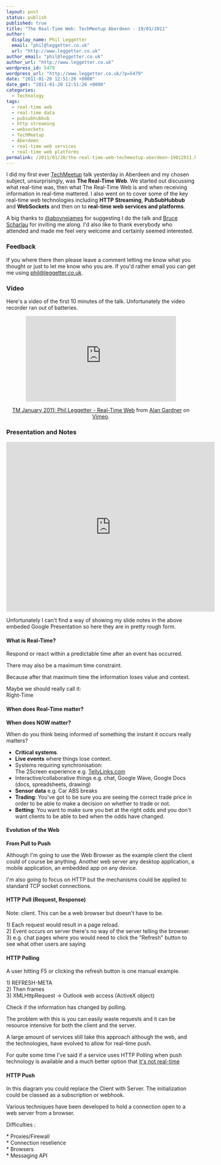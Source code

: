 ```yaml
---
layout: post
status: publish
published: true
title: "The Real-Time Web: TechMeetup Aberdeen - 19/01/2011"
author:
  display_name: Phil Leggetter
  email: "phil@leggetter.co.uk"
  url: "http://www.leggetter.co.uk"
author_email: "phil@leggetter.co.uk"
author_url: "http://www.leggetter.co.uk"
wordpress_id: 5479
wordpress_url: "http://www.leggetter.co.uk/?p=5479"
date: "2011-01-20 12:51:26 +0000"
date_gmt: "2011-01-20 12:51:26 +0000"
categories:
  - Technology
tags:
  - real-time web
  - real-time data
  - pubsubhubbub
  - http streaming
  - websockets
  - TechMeetup
  - Aberdeen
  - real-time web services
  - real-time web platforms
permalink: /2011/01/20/the-real-time-web-techmeetup-aberdeen-19012011.html
---
```


<p>I did my first ever <a href="http://www.techmeetup.co.uk/">TechMeetup</a> talk yesterday in Aberdeen and my chosen subject, unsurprisingly, was <strong>The Real-Time Web</strong>. We started out discussing what real-time was, then what The Real-Time Web is and when receiving information in real-time mattered. I also went on to cover some of the key real-time web technologies including <strong>HTTP Streaming</strong>, <strong>PubSubHubbub</strong> and <strong>WebSockets</strong> and then on to <strong>real-time web services and platforms</strong>.</p>
<p>A big thanks to <a href="http://twitter.com/#!/aboynejames">@aboynejames</a> for suggesting I do the talk and <a href="http://www.abdn.ac.uk/~csc228/blog/">Bruce Scharlau</a> for inviting me along. I'd also like to thank everybody who attended and made me feel very welcome and certainly seemed interested.</p>
<h3>Feedback</h3>
<p>If you where there then please leave a comment letting me know what you thought or just to let me know who you are. If you'd rather email you can get me using <a href="mailto:phil@leggetter.co.uk?subject=Aberdeen TechMeetup">phil@leggetter.co.uk</a>.</p>
<h3>Video</h3>
<p>Here's a video of the first 10 minutes of the talk. Unfortunately the video recorder ran out of batteries.</p>
<div style="text-align:center;"><iframe src="http://player.vimeo.com/video/19060295" width="400" height="227" frameborder="0"></iframe>
<p><a href="http://vimeo.com/19060295">TM January 2011: Phil Leggetter - Real-Time Web</a> from <a href="http://vimeo.com/user2219054">Alan Gardner</a> on <a href="http://vimeo.com">Vimeo</a>.</p>
</div>
<h3>Presentation and Notes</h3>
<p><iframe src="https://docs.google.com/present/embed?id=dhf7xbgp_184gqqj6hhc&size=m" frameborder="0" width="555" height="451"></iframe></p>
<p>Unfortunately I can't find a way of showing my slide notes in the above embeded Google Presentation so here they are in pretty rough form.</p>
<h4>What is Real-Time?</h4>
<p>Respond or react within a predictable time after an event has occurred.</p>
<p>There may also be a maximum time constraint.</p>
<p>Because after that maximum time the information loses value and context.</p>
<p>Maybe we should really call it:<br />
Right-Time</p>
<h4>When does Real-Time matter?</h4>
<p><strong>When does NOW matter?</strong></p>
<p>When do you think being informed of something the instant it occurs really matters?</p>
<ul>
<li><strong>Critical systems</strong>. </li>
<li><strong>Live events</strong> where things lose context.</li>
<li>Systems requiring synchronisation:<br />
The 2Screen experience e.g. <a href="http://tellylinks.com">TellyLinks.com</a></li>
<li>Interactive/collaborative things e.g. chat, Google Wave, Google Docs (docs, spreadsheets, drawing)</li>
<li><b>Sensor data</b> e.g. Car ABS breaks</li>
<li><strong>Trading</strong>: You've got to be sure you are seeing the correct trade price in order to be able to make a decision on whether to trade or not.</li>
<li><strong>Betting</strong>: You want to make sure you bet at the right odds and you don't want clients to be able to bed when the odds have changed.</li>
</ul>
<h4>Evolution of the Web</h4>
<p><strong>From Pull to Push</strong></p>
<p>Although I'm going to use the Web Browser as the example client the client could of course be anything. Another web server any desktop application, a mobile application, an embedded app on any device.</p>
<p>I'm also going to focus on HTTP but the mechanisms could be applied to standard TCP socket connections.</p>
<h4>HTTP Pull (Request, Response)</h4>
<p>Note: client. This can be a web browser but doesn't have to be.</p>
<p>1) Each request would result in a page reload.<br />
2) Event occurs on server there's no way of the server telling the browser.<br />
3) e.g. chat pages where you would need to click the "Refresh" button to see what other users are saying </p>
<h4>HTTP Polling</h4>
<p>A user hitting F5 or clicking the refresh button is one manual example.</p>
<p>1) REFRESH-META<br />
2) Then frames<br />
3) XMLHttpRequest -> Outlook web access (ActiveX object) </p>
<p>Check if the information has changed by polling.</p>
<p>The problem with this is you can easily waste requests and it can be resource intensive for both the client and the server.</p>
<p>A large amount of services still take this approach although the web, and the technologies, have evolved to allow for real-time push.</p>
<p>For quite some time I've said if a service uses HTTP Polling when push technology is available and a much better option that <a href="http://itsnotrealtime.com">it's not real-time</a></p>
<h4>HTTP Push</h4>
<p>In this diagram you could replace the Client with Server. The initialization could be classed as a subscription or webhook.</p>
<p>Various techniques have been developed to hold a connection open to a web server from a browser.</p>
<p>Difficulties :</p>
<p>* Proxies/Firewall<br />
* Connection reselience<br />
* Browsers<br />
* Messaging API</p>
